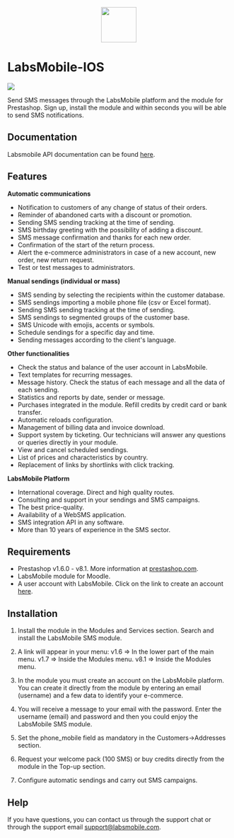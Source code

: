 <p align="center">
  <img src="https://avatars.githubusercontent.com/u/152215067?s=200&v=4" height="80">
</p>

# LabsMobile-IOS

![](https://img.shields.io/badge/version-1.0.9-blue.svg)
 
Send SMS messages through the LabsMobile platform and the module for Prestashop. Sign up, install the module and within seconds you will be able to send SMS notifications.

## Documentation

Labsmobile API documentation can be found [here][apidocs].

## Features

**Automatic communications**
  - Notification to customers of any change of status of their orders.
  - Reminder of abandoned carts with a discount or promotion.
  - Sending SMS sending tracking at the time of sending.
  - SMS birthday greeting with the possibility of adding a discount.
  - SMS message confirmation and thanks for each new order.
  - Confirmation of the start of the return process.
  - Alert the e-commerce administrators in case of a new account, new order, new return request.
  - Test or test messages to administrators.

**Manual sendings (individual or mass)**
  - SMS sending by selecting the recipients within the customer database.
  - SMS sendings importing a mobile phone file (csv or Excel format).
  - Sending SMS sending tracking at the time of sending.
  - SMS sendings to segmented groups of the customer base.
  - SMS Unicode with emojis, accents or symbols.
  - Schedule sendings for a specific day and time.
  - Sending messages according to the client's language.

**Other functionalities**
  - Check the status and balance of the user account in LabsMobile.
  - Text templates for recurring messages.
  - Message history. Check the status of each message and all the data of each sending.
  - Statistics and reports by date, sender or message.
  - Purchases integrated in the module. Refill credits by credit card or bank transfer.
  - Automatic reloads configuration.
  - Management of billing data and invoice download.
  - Support system by ticketing. Our technicians will answer any questions or queries directly in your module.
  - View and cancel scheduled sendings.
  - List of prices and characteristics by country.
  - Replacement of links by shortlinks with click tracking.

**LabsMobile Platform**
  - International coverage. Direct and high quality routes.
  - Consulting and support in your sendings and SMS campaigns.
  - The best price-quality.
  - Availability of a WebSMS application.
  - SMS integration API in any software.
  - More than 10 years of experience in the SMS sector.


## Requirements

- Prestashop v1.6.0 - v8.1. More information at [prestashop.com][prestashop].
- LabsMobile module for Moodle.
- A user account with LabsMobile. Click on the link to create an account [here][signUp].

## Installation

1. Install the module in the Modules and Services section. Search and install the LabsMobile SMS module.

2. A link will appear in your menu:
   v1.6 => In the lower part of the main menu.
   v1.7 => Inside the Modules menu.
   v8.1 => Inside the Modules menu.

3. In the module you must create an account on the LabsMobile platform. You can create it directly from the module by entering an email (username) and a few data to identify your e-commerce.

4. You will receive a message to your email with the password. Enter the username (email) and password and then you could enjoy the LabsMobile SMS module.

5. Set the phone_mobile field as mandatory in the Customers->Addresses section.

6. Request your welcome pack (100 SMS) or buy credits directly from the module in the Top-up section.

7. Configure automatic sendings and carry out SMS campaigns.

## Help

If you have questions, you can contact us through the support chat or through the support email support@labsmobile.com.

[apidocs]: https://apidocs.labsmobile.com/
[signUp]: https://www.labsmobile.com/en/signup
[prestashop]: https://addons.prestashop.com/es/newsletter-sms/31022-labsmobile-sms.html